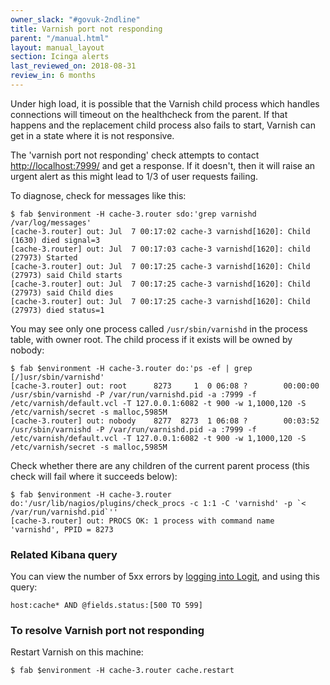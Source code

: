```yaml
---
owner_slack: "#govuk-2ndline"
title: Varnish port not responding
parent: "/manual.html"
layout: manual_layout
section: Icinga alerts
last_reviewed_on: 2018-08-31
review_in: 6 months
---
```


Under high load, it is possible that the Varnish child process which
handles connections will timeout on the healthcheck from the parent. If
that happens and the replacement child process also fails to start,
Varnish can get in a state where it is not responsive.

The 'varnish port not responding' check attempts to contact
<http://localhost:7999/> and get a response. If it doesn't, then it will
raise an urgent alert as this might lead to 1/3 of user requests
failing.

To diagnose, check for messages like this:

```
$ fab $environment -H cache-3.router sdo:'grep varnishd /var/log/messages'
[cache-3.router] out: Jul  7 00:17:02 cache-3 varnishd[1620]: Child (1630) died signal=3
[cache-3.router] out: Jul  7 00:17:03 cache-3 varnishd[1620]: child (27973) Started
[cache-3.router] out: Jul  7 00:17:25 cache-3 varnishd[1620]: Child (27973) said Child starts
[cache-3.router] out: Jul  7 00:17:25 cache-3 varnishd[1620]: Child (27973) said Child dies
[cache-3.router] out: Jul  7 00:17:25 cache-3 varnishd[1620]: Child (27973) died status=1
```

You may see only one process called `/usr/sbin/varnishd` in the
process table, with owner root. The child process if it exists will be
owned by nobody:

```
$ fab $environment -H cache-3.router do:'ps -ef | grep [/]usr/sbin/varnishd'
[cache-3.router] out: root      8273     1  0 06:08 ?        00:00:00 /usr/sbin/varnishd -P /var/run/varnishd.pid -a :7999 -f /etc/varnish/default.vcl -T 127.0.0.1:6082 -t 900 -w 1,1000,120 -S /etc/varnish/secret -s malloc,5985M
[cache-3.router] out: nobody    8277  8273  1 06:08 ?        00:03:52 /usr/sbin/varnishd -P /var/run/varnishd.pid -a :7999 -f /etc/varnish/default.vcl -T 127.0.0.1:6082 -t 900 -w 1,1000,120 -S /etc/varnish/secret -s malloc,5985M
```

Check whether there are any children of the current parent process (this check
will fail where it succeeds below):

```
$ fab $environment -H cache-3.router do:'/usr/lib/nagios/plugins/check_procs -c 1:1 -C 'varnishd' -p `< /var/run/varnishd.pid`''
[cache-3.router] out: PROCS OK: 1 process with command name 'varnishd', PPID = 8273
```

### Related Kibana query

You can view the number of 5xx errors by [logging into Logit](/manual/logit.html),
and using this query:

`host:cache* AND @fields.status:[500 TO 599]`

### To resolve Varnish port not responding

Restart Varnish on this machine:

```
$ fab $environment -H cache-3.router cache.restart
```
